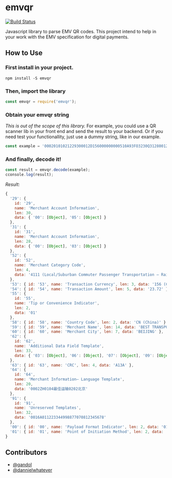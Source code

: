 # emvqr

[![Build Status](https://travis-ci.com/DannielWhatever/emvqr.svg?branch=master)](https://travis-ci.com/DannielWhatever/emvqr)

Javascript library to parse EMV QR codes.
This project intend to help in your work with the EMV specification for digital payments.

## How to Use

### First install in your project. 

```
npm install -S emvqr
```


### Then, import the library 

```javascript
const emvqr = require('emvqr');
```

### Obtain your emvqr string 

*This is out of the scope of this library.*
For example, you could use a QR scanner lib in your front end and send the result to your backend.
Or if you need test your functionallity, just use a dummy string, like in our example.

```javascript
const example = '00020101021229300012D156000000000510A93FO3230Q31280012D15600000001030812345678520441115802CN5914BEST TRANSPORT6007BEIJING64200002ZH0104最佳运输0202北京540523.7253031565502016233030412340603***0708A60086670902ME91320016A0112233449988770708123456786304A13A';
```

### And finally, decode it!  

```javascript
const result = emvqr.decode(example);
cconsole.log(result);
```

*Result:*


```javascript
{
  '29': {
    id: '29',
    name: 'Merchant Account Information',
    len: 30,
    data: { '00': [Object], '05': [Object] }
  },
  '31': {
    id: '31',
    name: 'Merchant Account Information',
    len: 28,
    data: { '00': [Object], '03': [Object] }
  },
  '52': {
    id: '52',
    name: 'Merchant Category Code',
    len: 4,
    data: '4111 (Local/Suburban Commuter Passenger Transportation – Railroads, Feries, Local Water Transportation.)'
  },
  '53': { id: '53', name: 'Transaction Currency', len: 3, data: '156 (CNY)' },
  '54': { id: '54', name: 'Transaction Amount', len: 5, data: '23.72' },
  '55': {
    id: '55',
    name: 'Tip or Convenience Indicator',
    len: 2,
    data: '01'
  },
  '58': { id: '58', name: 'Country Code', len: 2, data: 'CN (China)' },
  '59': { id: '59', name: 'Merchant Name', len: 14, data: 'BEST TRANSPORT' },
  '60': { id: '60', name: 'Merchant City', len: 7, data: 'BEIJING' },
  '62': {
    id: '62',
    name: 'Additional Data Field Template',
    len: 33,
    data: { '03': [Object], '06': [Object], '07': [Object], '09': [Object] }
  },
  '63': { id: '63', name: 'CRC', len: 4, data: 'A13A' },
  '64': {
    id: '64',
    name: 'Merchant Information— Language Template',
    len: 20,
    data: '0002ZH0104最佳运输0202北京'
  },
  '91': {
    id: '91',
    name: 'Unreserved Templates',
    len: 32,
    data: '0016A011223344998877070812345678'
  },
  '00': { id: '00', name: 'Payload Format Indicator', len: 2, data: '01' },
  '01': { id: '01', name: 'Point of Initiation Method', len: 2, data: '12' }
}
```

## Contributors  

- [@gandol](https://github.com/gandol)
- [@dannielwhatever](https://github.com/dannielwhatever)


